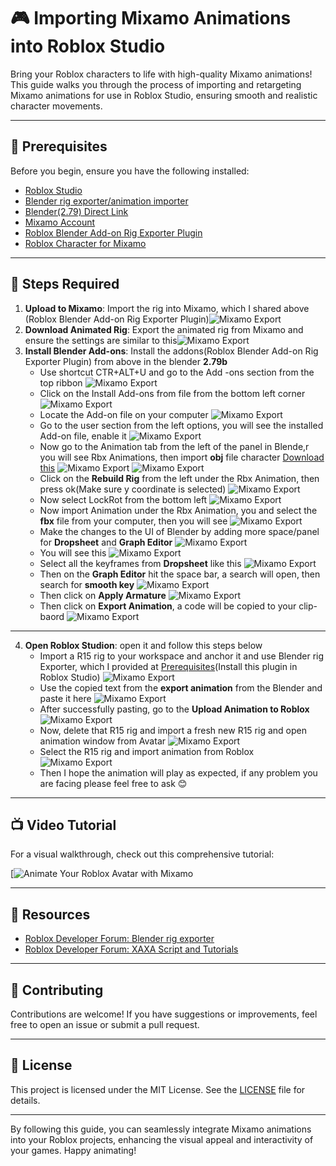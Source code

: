 # 🎮 Importing Mixamo Animations into Roblox Studio

Bring your Roblox characters to life with high-quality Mixamo animations! This guide walks you through the process of importing and retargeting Mixamo animations for use in Roblox Studio, ensuring smooth and realistic character movements.

---

## 🧰 Prerequisites

Before you begin, ensure you have the following installed:

- [Roblox Studio](https://www.roblox.com/create)
- [Blender rig exporter/animation importer](https://www.roblox.com/library/716953901/Blender-rig-exporter-animation-importer)
- [Blender(2.79) Direct Link](https://download.blender.org/release/Blender2.79/blender-2.79b-windows64.zip)
- [Mixamo Account](https://www.mixamo.com/)
- [Roblox Blender Add-on Rig Exporter Plugin](https://pastebin.com/raw/fKtXPwKx)
- [Roblox Character for Mixamo](https://devforum-uploads.s3.dualstack.us-east-2.amazonaws.com/uploads/original/3X/b/d/bd22d7f9be43ef5800a6f670bd2118ddf6187ff7.fbx)

---

## 🔄 Steps Required
1. **Upload to Mixamo**: Import the rig into Mixamo, which I shared above (Roblox Blender Add-on Rig Exporter Plugin)![Mixamo Export](Pics/MixamoAnimations.png)
2. **Download Animated Rig**: Export the animated rig from Mixamo and ensure the settings are similar to this![Mixamo Export](Pics/Mixamo%20Export.png)
3. **Install Blender Add-ons**: Install the addons(Roblox Blender Add-on Rig Exporter Plugin) from above in the blender **2.79b**
   - Use shortcut CTR+ALT+U and go to the Add -ons section from the top ribbon
     ![Mixamo Export](Pics/InstalllingPlugin1.png)
   - Click on the Install Add-ons from file from the bottom left corner
     ![Mixamo Export](Pics/InstalllingPlugin2.png)
   - Locate the Add-on file on your computer
     ![Mixamo Export](Pics/InstalllingPlugin3.png)
   - Go to the user section from the left options, you will see the installed Add-on file, enable it
     ![Mixamo Export](Pics/InstalllingPlugin4.png)
   - Now go to the Animation tab from the left of the panel in Blende,r you will see Rbx Animations, then import **obj** file character [Download this](https://github.com/nitingit7/MixamoToRobloxStudio/blob/1af366c7da4dbdd31b3f3f8a07838458b3e8d901/BaseModel.obj)
     ![Mixamo Export](Pics/InstalllingPlugin5.png)
     ![Mixamo Export](Pics/InstalllingPlugin6.png)
   - Click on the **Rebuild Rig** from the left under the Rbx Animation, then press ok(Make sure y coordinate is selected)
     ![Mixamo Export](Pics/InstalllingPlugin7.png)
   - Now select LockRot from the bottom left
    ![Mixamo Export](Pics/InstalllingPlugin8.png)
   - Now import Animation under the Rbx Animation, you and select the **fbx** file from your computer, then you will see
     ![Mixamo Export](Pics/InstalllingPlugin9.png)
   - Make the changes to the  UI of Blender by adding more space/panel for **Dropsheet** and **Graph Editor**
     ![Mixamo Export](Pics/InstalllingPlugin10.png)
   - You will see this
     ![Mixamo Export](Pics/InstalllingPlugin11.png)
   - Select all the keyframes from **Dropsheet** like this
     ![Mixamo Export](Pics/InstalllingPlugin12.png)
   - Then on the **Graph Editor** hit the space bar, a search will open, then search for **smooth key**
     ![Mixamo Export](Pics/InstalllingPlugin13.png)
   - Then click on **Apply Armature**
     ![Mixamo Export](Pics/InstalllingPlugin14.png)
   - Then click on **Export Animation**, a code will be copied to your clip-baord
     ![Mixamo Export](Pics/InstalllingPlugin15.png)
---
4. **Open Roblox Studion**: open it and follow this steps below
   - Import a R15 rig to your workspace and anchor it and use Blender rig Exporter, which I provided at [Prerequisites](#-prerequisites)(Install this plugin in Roblox Studio)
     ![Mixamo Export](Pics/RobloxImporting1.png)
   - Use the copied text from the **export animation** from the Blender and paste it here
     ![Mixamo Export](Pics/RobloxImporting2.png)
   - After successfully pasting, go to the **Upload Animation to Roblox**
     ![Mixamo Export](Pics/RobloxImporting3.png)
   - Now, delete that R15 rig and import a fresh new R15 rig and open animation window from Avatar
     ![Mixamo Export](Pics/RobloxImporting4.png)
   - Select the R15 rig and import animation from Roblox
     ![Mixamo Export](Pics/RobloxImporting5.png)
   - Then I hope the animation will play as expected, if any problem you are facing please feel free to ask :blush:
---  

## 📺 Video Tutorial

For a visual walkthrough, check out this comprehensive tutorial:

[![Animate Your Roblox Avatar with Mixamo](https://www.youtube.com/@NitinKr7)

---

## 🧩 Resources

- [Roblox Developer Forum: Blender rig exporter](https://devforum.roblox.com/t/blender-rig-exporteranimation-importer/34729)
- [Roblox Developer Forum: XAXA Script and Tutorials](https://devforum.roblox.com/t/blender-rig-exporteranimation-importer/34729/214)

---

## 🤝 Contributing

Contributions are welcome! If you have suggestions or improvements, feel free to open an issue or submit a pull request.

---

## 📄 License

This project is licensed under the MIT License. See the [LICENSE](LICENSE) file for details.

---

By following this guide, you can seamlessly integrate Mixamo animations into your Roblox projects, enhancing the visual appeal and interactivity of your games. Happy animating!
